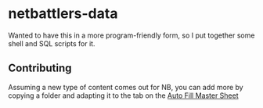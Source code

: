 # netbattlers-data

Wanted to have this in a more program-friendly form, so I put together some shell and SQL scripts for it.

## Contributing

Assuming a new type of content comes out for NB, you can add more by copying a folder and adapting it to the tab on the [Auto Fill Master Sheet](https://docs.google.com/spreadsheets/d/1p9SII_sEwtJMgT0F86ZadNENNoGZGsdRjmjYOwEcFEI/edit#gid=1329686810)
